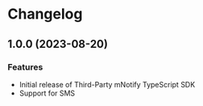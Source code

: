# Changelog

## 1.0.0 (2023-08-20)

### Features
- Initial release of Third-Party mNotify TypeScript SDK
- Support for SMS